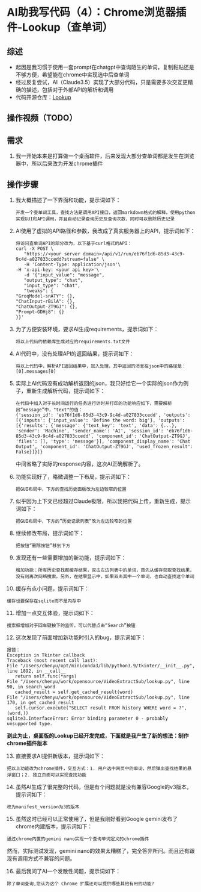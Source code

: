 # AI助我写代码（4）：Chrome浏览器插件-Lookup（查单词）

## 综述

* 起因是我习惯于使用一套prompt在chatgpt中查询陌生的单词，复制黏贴还是不够方便，希望能在chrome中实现选中后查单词
* 经过反复尝试，AI（Claude3.5）实现了大部分代码，只是需要多次交互更精确的描述，包括对于外部API的解析和调用
* 代码开源仓库：[Lookup](https://github.com/winglight/lookup)

## 操作视频（TODO）

## 需求
1. 我一开始本来是打算做一个桌面软件，后来发现大部分查单词都是发生在浏览器中，所以后来改为开发chrome插件
   
## 操作步骤

1. 我大概描述了一下界面和功能，提示词如下：
   ```
   开发一个查单词工具，查找方法是调用API接口，返回markdown格式的解释，使用python实现GUI和API调用，并且自动记录查询历史及查询次数，同时可以删除历史记录
   ```

2. AI使用了虚拟的API路径和参数，我改成了真实服务器上的API，提示词如下：

   ```
   将访问查单词API的部分改为，以下基于curl格式的API：
   curl -X POST \
      "https://<your server domain>/api/v1/run/eb76f1d6-85d3-43c9-9c4d-a027833ccedd?stream=false" \
      -H 'Content-Type: application/json'\
   -H 'x-api-key: <your api key>'\
      -d '{"input_value": "message",
      "output_type": "chat",
      "input_type": "chat",
      "tweaks": {
   "GroqModel-snATY": {},
   "ChatInput-rBilA": {},
   "ChatOutput-ZT9GJ": {},
   "Prompt-GDHj8": {}
   }}'
   ```

3. 为了方便安装环境，要求AI生成requirements，提示词如下：
   ```
   将以上代码的依赖库生成对应的requirements.txt文件
   ```

4. AI代码中，没有处理API的返回结果，提示词如下：
   ```
   将以上代码中，解析API返回结果中，加入处理，其中返回的消息在json中的路径是：[0].messages[0]
   ```

5. 实际上AI代码没有成功解析返回的json，我只好给它一个实际的json作为例子，重新生成解析代码，提示词如下：
   ```
   在代码中加入对于长时间运行的任务进行计时并打印的功能响应如下，需要解析出“message”中，"text"的值：
   {'session_id': 'eb76f1d6-85d3-43c9-9c4d-a027833ccedd', 'outputs': [{'inputs': {'input_value': 'Define the word: big'}, 'outputs': [{'results': {'message': {'text_key': 'text', 'data': {...}, 'sender': 'Machine', 'sender_name': 'AI', 'session_id': 'eb76f1d6-85d3-43c9-9c4d-a027833ccedd', 'component_id': 'ChatOutput-ZT9GJ', 'files': [], 'type': 'message'}], 'component_display_name': 'Chat Output', 'component_id': 'ChatOutput-ZT9GJ', 'used_frozen_result': False}]}]}
   ```

   中间省略了实际的response内容，这次AI正确解析了。

6. 功能实现好了，略微调整一下布局，提示词如下：
   ```
   把GUI布局中，下方的查找历史面板改为左边较窄的位置
   ```
7. 似乎因为上下文已经超过Claude极限，所以我把代码上传，重新生成，提示词如下：
   ```
   把GUI布局中，下方的”历史记录列表“改为左边较窄的位置
   ```
8. 继续修改布局，提示词如下：
   ```
   把按钮“删除按钮”移到下方
   ```
9. 发现还有一些需要增加的新功能，提示词如下：
   ```
   增加功能：所有历史查找都缓存结果，双击左边列表中的单词，首先从缓存获取查找结果，没有则再次网络搜索。另外，在结果显示中，如果双击其中一个单词，也自动查找这个单词
   ```
10. 缓存有点小问题，提示词如下：
   ```
   缓存也要保存在sqlite而不是内存中
   ```
   
11. 增加一点交互体验，提示词如下：
   ```
   搜索框增加对于回车键按下的监听，可以代替点击“Search”按钮
   ```
12. 这次发现了前面增加新功能时引入的bug，提示词如下：
   ```
   报错：
   Exception in Tkinter callback
   Traceback (most recent call last):
   File "/Users/chenyu/opt/miniconda3/lib/python3.9/tkinter/__init__.py", line 1892, in __call__
      return self.func(*args)
   File "/Users/chenyu/work/opensource/VideoExtractSub/lookup.py", line 90, in search_word
      cached_result = self.get_cached_result(word)
   File "/Users/chenyu/work/opensource/VideoExtractSub/lookup.py", line 170, in get_cached_result
      self.cursor.execute("SELECT result FROM history WHERE word = ?", (word,))
   sqlite3.InterfaceError: Error binding parameter 0 - probably unsupported type.
   ```

   **到此为止，桌面版的Lookup已经开发完成，下面就是我产生了新的想法：制作chrome插件版本**

13. 直接要求AI提供新版本，提示词如下：
   ```
   把以上功能改为chrome插件，交互方式：1. 用户选中网页中的单词，然后弹出查找结果的悬浮窗口；2. 独立页面可以实现查找功能
   ```

14. 虽然AI生成了很完整的代码，但是有个问题就是没有兼容Google的v3版本，提示词如下：
   ```
   改为manifest_version为3的版本
   ```

15. 虽然这时已经可以正常使用了，但是我刚好看到Google gemini发布了chrome内建版本，提示词如下：
   ```
   通过chrome内置的gemini nano实现一个查询单词定义的chrome插件
   ```
   然而，实际测试发现，gemini nano的效果太糟糕了，完全答非所问。而且还有跟现有调用方式不兼容的问题。

16. 最后我问了AI一个发散性问题，提示词如下：
   ```
   除了单词查询,您认为这个 Chrome 扩展还可以提供哪些其他有用的功能?
   ```   